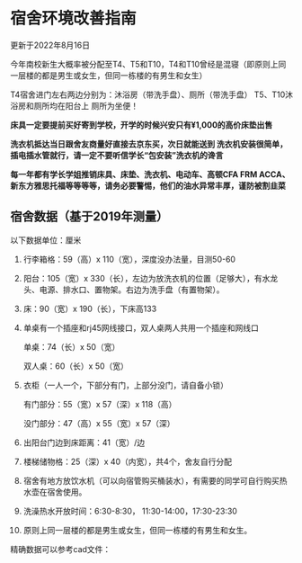 # 宿舍环境改善指南

更新于2022年8月16日

今年南校新生大概率被分配至T4、T5和T10，T4和T10曾经是混寝（即原则上同一层楼的都是男生或女生，但同一栋楼的有男生和女生）

T4宿舍进门左右两边分别为：沐浴房（带洗手盘）、厕所（带洗手盘）
T5、T10沐浴房和厕所均在阳台上
厕所为坐便！

**床具一定要提前买好寄到学校，开学的时候兴安只有¥1,000的高价床垫出售**

**洗衣机抵达当日跟舍友商量好直接去京东买，次日就能送到
洗衣机安装很简单，插电插水管就行，请一定不要听信学长“包安装”洗衣机的谗言**

**每一年都有学长学姐推销床具、床垫、洗衣机、电动车、高顿CFA FRM ACCA、新东方雅思托福等等等等，请务必要警惕，他们的油水异常丰厚，谨防被割韭菜**

## 宿舍数据（基于2019年测量）

以下数据单位：厘米

1. 行李箱格：59（高）x 110（宽），深度没办法量，目测50-60

2. 阳台：105（宽）x 330（长），左边为放洗衣机的位置（足够大），有水龙头、电源、排水口、置物架。右边为洗手盘（有置物架）。

3. 床：90（宽）x 190（长），下床高133

4. 单桌有一个插座和rj45网线接口，双人桌两人共用一个插座和网线口

    单桌：74（长）x 50（宽）

    双人桌：60（长）x 50（宽）

5. 衣柜（一人一个，下部分有门，上部分没门，请自备小锁）

    有门部分：55（宽）x 57（深）x 118（高）

    没门部分：47（高）x 55（宽）x 57（深）

6. 出阳台门边到床距离：41（宽）/边

8. 楼梯储物格：25（深）x 40（内宽），共4个，舍友自行分配

9. 宿舍有地方放饮水机（可以向宿管购买桶装水），有需要的同学可自行购买热水壶在宿舍使用。

10. 洗澡热水开放时间：6:30-8:30， 11:30-14:00，17:30-23:30

11. 原则上同一层楼的都是男生或女生，但同一栋楼的有男生和女生。

 精确数据可以参考cad文件：

